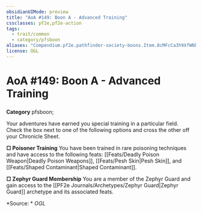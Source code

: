 ```yaml
---
obsidianUIMode: preview
title: "AoA #149: Boon A - Advanced Training"
cssclasses: pf2e,pf2e-action
tags:
  - trait/common
  - category/pfsboon
aliases: "Compendium.pf2e.pathfinder-society-boons.Item.8cMFcCa3h9XfWNkZ"
license: OGL
---
```

# AoA #149: Boon A - Advanced Training

### 

**Category** pfsboon; 




Your adventures have earned you special training in a particular field. Check the box next to one of the following options and cross the other off your Chronicle Sheet.

**□ Poisoner Training** You have been trained in rare poisoning techniques and have access to the following feats: [[Feats/Deadly Poison Weapon|Deadly Poison Weapons]], [[Feats/Pesh Skin|Pesh Skin]], and [[Feats/Shaped Contaminant|Shaped Contaminant]].

**□ Zephyr Guard Membership** You are a member of the Zephyr Guard and gain access to the [[PF2e Journals/Archetypes/Zephyr Guard|Zephyr Guard]] archetype and its associated feats.

*Source: *
*OGL*